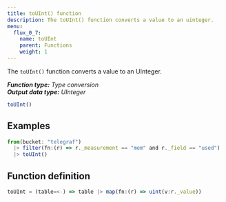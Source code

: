 ```yaml
---
title: toUInt() function
description: The toUInt() function converts a value to an uinteger.
menu:
  flux_0_7:
    name: toUInt
    parent: Functions
    weight: 1
---
```


The `toUInt()` function converts a value to an UInteger.

_**Function type:** Type conversion_  
_**Output data type:** UInteger_

```js
toUInt()
```

## Examples
```js
from(bucket: "telegraf")
  |> filter(fn:(r) => r._measurement == "mem" and r._field == "used")
  |> toUInt()
```

## Function definition
```js
toUInt = (table=<-) => table |> map(fn:(r) => uint(v:r._value))
```
